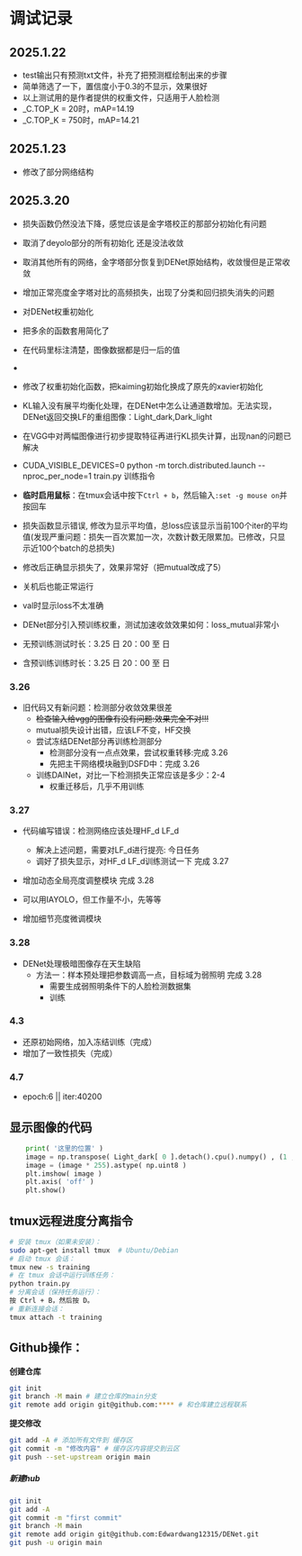 # 调试记录
## 2025.1.22
- test输出只有预测txt文件，补充了把预测框绘制出来的步骤
- 简单筛选了一下，置信度小于0.3的不显示，效果很好
- 以上测试用的是作者提供的权重文件，只适用于人脸检测
- _C.TOP_K = 20时，mAP=14.19
- _C.TOP_K = 750时，mAP=14.21
## 2025.1.23
- 修改了部分网络结构

## 2025.3.20
- 损失函数仍然没法下降，感觉应该是金字塔校正的那部分初始化有问题
- 取消了deyolo部分的所有初始化 还是没法收敛
- 取消其他所有的网络，金字塔部分恢复到DENet原始结构，收敛慢但是正常收敛
- 增加正常亮度金字塔对比的高频损失，出现了分类和回归损失消失的问题
- 对DENet权重初始化
- 把多余的函数套用简化了
- 在代码里标注清楚，图像数据都是归一后的值
- 
- 修改了权重初始化函数，把kaiming初始化换成了原先的xavier初始化
- KL输入没有展平均衡化处理，在DENet中怎么让通道数增加。无法实现，DENet返回交换LF的重组图像：Light_dark,Dark_light
- 在VGG中对两幅图像进行初步提取特征再进行KL损失计算，出现nan的问题已解决
- CUDA_VISIBLE_DEVICES=0 python -m torch.distributed.launch --nproc_per_node=1 train.py  训练指令      
- **临时启用鼠标**：在tmux会话中按下`Ctrl + b`，然后输入`:set -g mouse on`并按回车
- 损失函数显示错误, 修改为显示平均值，总loss应该显示当前100个iter的平均值(发现严重问题：损失一百次累加一次，次数计数无限累加。已修改，只显示近100个batch的总损失)

- 修改后正确显示损失了，效果非常好（把mutual改成了5）
- 关机后也能正常运行
- val时显示loss不太准确

- DENet部分引入预训练权重，测试加速收敛效果如何：loss_mutual非常小
- 无预训练测试时长：3.25 日 20：00 至  日
- 含预训练训练时长：3.25 日 20：00 至  日

### 3.26
- 旧代码又有新问题：检测部分收敛效果很差
  - ~~检查输入给vgg的图像有没有问题:效果完全不对!!!~~
  - mutual损失设计出错，应该LF不变，HF交换
  - 尝试冻结DENet部分再训练检测部分
    - 检测部分没有一点点效果，尝试权重转移:完成 3.26
    - 先把主干网络模块融到DSFD中：完成 3.26
  - 训练DAINet，对比一下检测损失正常应该是多少：2-4
    - 权重迁移后，几乎不用训练
### 3.27
- 代码编写错误：检测网络应该处理HF_d LF_d
  - 解决上述问题，需要对LF_d进行提亮: 今日任务
  - 调好了损失显示，对HF_d LF_d训练测试一下 完成 3.27
  
- 增加动态全局亮度调整模块 完成 3.28
- 可以用IAYOLO，但工作量不小，先等等
- 增加细节亮度微调模块

### 3.28

- DENet处理极暗图像存在天生缺陷
  - 方法一：样本预处理把参数调高一点，目标域为弱照明 完成 3.28
    - 需要生成弱照明条件下的人脸检测数据集
    - 训练

### 4.3
- 还原初始网络，加入冻结训练（完成）
- 增加了一致性损失（完成）

### 4.7
- epoch:6 || iter:40200

## 显示图像的代码
```python
    print( '这里的位置' )
    image = np.transpose( Light_dark[ 0 ].detach().cpu().numpy() , (1 , 2 , 0) )  # 调整维度顺序 [C, H, W] → [H, W, C]
    image = (image * 255).astype( np.uint8 )
    plt.imshow( image )
    plt.axis( 'off' )
    plt.show()
```
## tmux远程进度分离指令
```bash
# 安装 tmux（如果未安装）：
sudo apt-get install tmux  # Ubuntu/Debian
# 启动 tmux 会话：
tmux new -s training
# 在 tmux 会话中运行训练任务：
python train.py
# 分离会话（保持任务运行）：
按 Ctrl + B，然后按 D。
# 重新连接会话：
tmux attach -t training
```

## Github操作：

**创建仓库**
```bash
git init
git branch -M main # 建立仓库的main分支
git remote add origin git@github.com:**** # 和仓库建立远程联系
```

**提交修改**
```bash
git add -A # 添加所有文件到 缓存区
git commit -m "修改内容" # 缓存区内容提交到云区
git push --set-upstream origin main
```

##### 新建hub

```bash
git init
git add -A
git commit -m "first commit"
git branch -M main
git remote add origin git@github.com:Edwardwang12315/DENet.git
git push -u origin main
```

